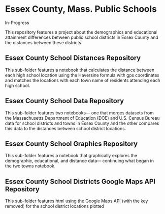 # Essex County, Mass. Public Schools

In-Progress

This repository features a project about the demographics and educational attainment differences between public school districts in Essex County and the distances between these districts.

## Essex County School Distances Repository
This sub-folder features a notebook that calculates the distance between each high school location using the Haversine formula with gps coordinates and matches the locations with each town name of residents attending each high school.

## Essex County School Data Repository
This sub-folder features two notebooks— one that merges datasets from the Massachusetts Department of Education (DOE) and U.S. Census Bureau data for school districts and towns in Essex County and the other compares this data to the distances between school district locations. 

## Essex County School Graphics Repository
This sub-folder features a notebook that graphically explores the demographic, educational, and distance data— continuing what began in the two towns notebook. 


## Essex County School Districts Google Maps API Repository
This sub-folder features html using the Google Maps API (with the key removed) for the school district locations plotted

